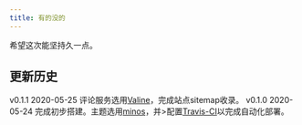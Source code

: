 ```yaml
---
title: 有的没的
---
```


希望这次能坚持久一点。

## 更新历史

v0.1.1 2020-05-25 评论服务选用[Valine][3]，完成站点sitemap收录。
v0.1.0 2020-05-24 完成初步搭建。主题选用[minos][1]，并>配置[Travis-CI][2]以完成自动化部署。

[1]: https://github.com/ppoffice/hexo-theme-minos
[2]: https://travis-ci.org/
[3]: https://valine.js.org/
